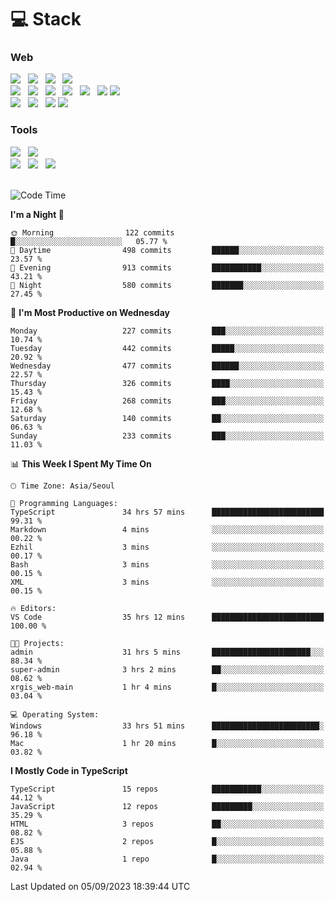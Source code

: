 <h1>💻 Stack</h1>
<div>
 <h3>Web</h3>
 <!-- badge : https://shields.io/ -->
 <!-- icon : https://simpleicons.org/?q=Get -->
 <img src="https://img.shields.io/badge/HTML5-e74c3c?style=flat-square&logo=HTML5&logoColor=white"/> &nbsp 
 <img src="https://img.shields.io/badge/CSS3-0A84FF?style=flat-square&logo=CSS3&logoColor=white"/> &nbsp 
 <img src="https://img.shields.io/badge/JavaScript-FFCD11?style=flat-square&logo=JavaScript&logoColor=white"/> &nbsp 
 <img src="https://img.shields.io/badge/TypeScript-3075C0?style=flat-square&logo=TypeScript&logoColor=white"/>
 <br/>
 <img src="https://img.shields.io/badge/Next-000000?style=flat-square&logo=nextdotjs&logoColor=white"/> &nbsp 
 <img src="https://img.shields.io/badge/React-00BCF6?style=flat-square&logo=React&logoColor=white"/> &nbsp 
 <img src="https://img.shields.io/badge/Redux-764ABC?style=flat-square&logo=Redux&logoColor=white"/> &nbsp
 <img src="https://img.shields.io/badge/Recoil-3578E5?style=flat-square&logo=recoil&logoColor=white"/> &nbsp
 <img src="https://img.shields.io/badge/React-Query-FF4154?style=flat-square&logo=reactquery&logoColor=white"/> &nbsp 
 <img src="https://img.shields.io/badge/styled%2Dcomponents-DB7093?style=flat-square&logo=styled%2Dcomponents&logoColor=white"/>
 <img src="https://img.shields.io/badge/CSS Modules-000000?style=flat-square&logo=CSS Modules&logoColor=white"/> &nbsp 
 <br/>
 <img src="https://img.shields.io/badge/Node-339933?style=flat-square&logo=Node.js&logoColor=white"/> &nbsp 
 <img src="https://img.shields.io/badge/Express-000000?style=flat-square&logo=Express&logoColor=white"/> &nbsp 
 <img src="https://img.shields.io/badge/MongoDB-47A248?style=flat-square&logo=MongoDB&logoColor=white"/>
 <img src="https://img.shields.io/badge/MariaDB-003545?style=flat-square&logo=mariadb&logoColor=white"/>
 
 <h3>Tools</h3>
 <img src="https://img.shields.io/badge/Visual Studio Code-007ACC?style=flat-square&logo=Visual Studio Code&logoColor=white"/> &nbsp 
 <img src="https://img.shields.io/badge/Postman-FF6C37?style=flat-square&logo=Postman&logoColor=white"/> &nbsp
 <br>
 <img src="https://img.shields.io/badge/Adobe Photoshop-31A8FF?style=flat-square&logo=Adobe Photoshop&logoColor=white"/> &nbsp 
 <img src="https://img.shields.io/badge/Adobe Illustrator-FF9A00?style=flat-square&logo=Adobe Illustrator&logoColor=white"/> &nbsp 
 <img src="https://img.shields.io/badge/Figma-F24E1E?style=flat-square&logo=Figma&logoColor=white"/> &nbsp
</div>

<br>

<!--START_SECTION:waka-->
![Code Time](http://img.shields.io/badge/Code%20Time-443%20hrs%2037%20mins-blue)

**I'm a Night 🦉** 

```text
🌞 Morning                122 commits         █░░░░░░░░░░░░░░░░░░░░░░░░   05.77 % 
🌆 Daytime                498 commits         ██████░░░░░░░░░░░░░░░░░░░   23.57 % 
🌃 Evening                913 commits         ███████████░░░░░░░░░░░░░░   43.21 % 
🌙 Night                  580 commits         ███████░░░░░░░░░░░░░░░░░░   27.45 % 
```
📅 **I'm Most Productive on Wednesday** 

```text
Monday                   227 commits         ███░░░░░░░░░░░░░░░░░░░░░░   10.74 % 
Tuesday                  442 commits         █████░░░░░░░░░░░░░░░░░░░░   20.92 % 
Wednesday                477 commits         ██████░░░░░░░░░░░░░░░░░░░   22.57 % 
Thursday                 326 commits         ████░░░░░░░░░░░░░░░░░░░░░   15.43 % 
Friday                   268 commits         ███░░░░░░░░░░░░░░░░░░░░░░   12.68 % 
Saturday                 140 commits         ██░░░░░░░░░░░░░░░░░░░░░░░   06.63 % 
Sunday                   233 commits         ███░░░░░░░░░░░░░░░░░░░░░░   11.03 % 
```


📊 **This Week I Spent My Time On** 

```text
🕑︎ Time Zone: Asia/Seoul

💬 Programming Languages: 
TypeScript               34 hrs 57 mins      █████████████████████████   99.31 % 
Markdown                 4 mins              ░░░░░░░░░░░░░░░░░░░░░░░░░   00.22 % 
Ezhil                    3 mins              ░░░░░░░░░░░░░░░░░░░░░░░░░   00.17 % 
Bash                     3 mins              ░░░░░░░░░░░░░░░░░░░░░░░░░   00.15 % 
XML                      3 mins              ░░░░░░░░░░░░░░░░░░░░░░░░░   00.15 % 

🔥 Editors: 
VS Code                  35 hrs 12 mins      █████████████████████████   100.00 % 

🐱‍💻 Projects: 
admin                    31 hrs 5 mins       ██████████████████████░░░   88.34 % 
super-admin              3 hrs 2 mins        ██░░░░░░░░░░░░░░░░░░░░░░░   08.62 % 
xrgis_web-main           1 hr 4 mins         █░░░░░░░░░░░░░░░░░░░░░░░░   03.04 % 

💻 Operating System: 
Windows                  33 hrs 51 mins      ████████████████████████░   96.18 % 
Mac                      1 hr 20 mins        █░░░░░░░░░░░░░░░░░░░░░░░░   03.82 % 
```

**I Mostly Code in TypeScript** 

```text
TypeScript               15 repos            ███████████░░░░░░░░░░░░░░   44.12 % 
JavaScript               12 repos            █████████░░░░░░░░░░░░░░░░   35.29 % 
HTML                     3 repos             ██░░░░░░░░░░░░░░░░░░░░░░░   08.82 % 
EJS                      2 repos             █░░░░░░░░░░░░░░░░░░░░░░░░   05.88 % 
Java                     1 repo              █░░░░░░░░░░░░░░░░░░░░░░░░   02.94 % 
```




 Last Updated on 05/09/2023 18:39:44 UTC
<!--END_SECTION:waka-->
